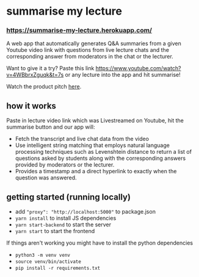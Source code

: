 # summarise my lecture
### https://summarise-my-lecture.herokuapp.com/
A web app that automatically generates Q&A summaries from a given Youtube video link with questions from live lecture chats and the corresponding answer from moderators in the chat or the lecturer.

Want to give it a try? Paste this link https://www.youtube.com/watch?v=4WBbrxZguqk&t=7s or any lecture into the app and hit summarise!

Watch the product pitch [here](https://www.youtube.com/watch?v=fJBVRQbtfBo&list=PLtdbwEd-4QWHZTWOyB2W73nn9hwAoLj6c&index=19). 

## how it works
Paste in lecture video link which was Livestreamed on Youtube, hit the summarise button and our app will:
- Fetch the transcript and live chat data from the video
- Use intelligent string matching that employs natural language processing techniques such as Levenshtein distance to return a list of questions asked by students along with the corresponding answers provided by moderators or the lecturer.
- Provides a timestamp and a direct hyperlink to exactly when the question was answered. 

## getting started (running locally)
- add `"proxy": "http://localhost:5000"` to package.json
- `yarn install` to install JS dependencies
- `yarn start-backend` to start the server
- `yarn start` to start the frontend

If things aren't working you might have to install the python dependencies
- `python3 -m venv venv`
- `source venv/bin/activate`
- `pip install -r requirements.txt`
